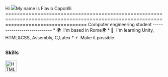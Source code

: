 Hi ![](https://user-images.githubusercontent.com/18350557/176309783-0785949b-9127-417c-8b55-ab5a4333674e.gif)My name is Flavio Caporilli ========================================================================================================================================  Computer engineering student ----------------------------  * 🌍  I'm based in Rome🌍 * 🧠  I'm learning Unity, HTML&CSS, Assembly, C,Latex * ⚡  Make it possible

### Skills

<p align="left"> <a href="https://developer.mozilla.org/en-US/docs/Glossary/HTML5" target="_blank" rel="noreferrer"><img src="https://raw.githubusercontent.com/danielcranney/readme-generator/main/public/icons/skills/html5-colored.svg" width="36" height="36" alt="HTML5" /></a> </p> 
